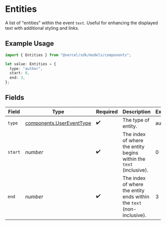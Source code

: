 # Entities

A list of "entities" within the event `text`. Useful for enhancing the displayed text with additional styling and links.

## Example Usage

```typescript
import { Entities } from "@vercel/sdk/models/components";

let value: Entities = {
  type: "author",
  start: 0,
  end: 3,
};
```

## Fields

| Field                                                                 | Type                                                                  | Required                                                              | Description                                                           | Example                                                               |
| --------------------------------------------------------------------- | --------------------------------------------------------------------- | --------------------------------------------------------------------- | --------------------------------------------------------------------- | --------------------------------------------------------------------- |
| `type`                                                                | [components.UserEventType](../../models/components/usereventtype.md)  | :heavy_check_mark:                                                    | The type of entity.                                                   | author                                                                |
| `start`                                                               | *number*                                                              | :heavy_check_mark:                                                    | The index of where the entity begins within the `text` (inclusive).   | 0                                                                     |
| `end`                                                                 | *number*                                                              | :heavy_check_mark:                                                    | The index of where the entity ends within the `text` (non-inclusive). | 3                                                                     |
